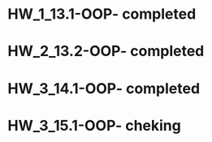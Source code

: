 # HW_1_13.1-OOP- completed
# HW_2_13.2-OOP- completed
# HW_3_14.1-OOP- completed
# HW_3_15.1-OOP- cheking
